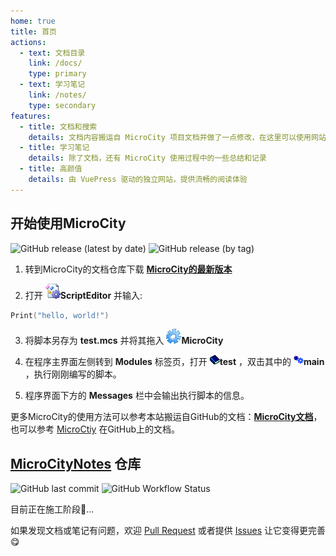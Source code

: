 ```yaml
---
home: true
title: 首页
actions:
  - text: 文档目录
    link: /docs/
    type: primary
  - text: 学习笔记
    link: /notes/
    type: secondary
features:
  - title: 文档和搜索
    details: 文档内容搬运自 MicroCity 项目文档并做了一点修改，在这里可以使用网站提供的搜索功能快速查找内容
  - title: 学习笔记
    details: 除了文档，还有 MicroCity 使用过程中的一些总结和记录
  - title: 高颜值
    details: 由 VuePress 驱动的独立网站，提供流畅的阅读体验
---
```

## 开始使用MicroCity
![GitHub release (latest by date)](https://img.shields.io/github/v/release/microcity/microcity.github.io) ![GitHub release (by tag)](https://img.shields.io/github/downloads/microcity/microcity.github.io/latest/total)

1. 转到MicroCity的文档仓库下载 [**MicroCity的最新版本**](https://github.com/microcity/microcity.github.io/releases/latest)

2. 打开 ![icon](./docs/imgs/icon_script_editor.png)**ScriptEditor** 并输入:  
```lua
Print("hello, world!")
```

3. 将脚本另存为 **test.mcs** 并将其拖入 ![icon](./docs/imgs/icon_microcity.png)**MicroCity**

4. 在程序主界面左侧转到 **Modules** 标签页，打开 ![icon](./docs/imgs/icon_module_file.png)**test** ，双击其中的 ![icon](./docs/imgs/icon_module.png)**main** ，执行刚刚编写的脚本。 

5. 程序界面下方的 **Messages** 栏中会输出执行脚本的信息。  

更多MicroCity的使用方法可以参考本站搬运自GitHub的文档：[**MicroCity文档**](./docs/)，也可以参考 [MicroCtiy](https://microcity.github.io/) 在GitHub上的文档。

## [MicroCityNotes](https://github.com/huuhghhgyg/microcitynotes) 仓库

![GitHub last commit](https://img.shields.io/github/last-commit/huuhghhgyg/microcitynotes) ![GitHub Workflow Status](https://img.shields.io/github/actions/workflow/status/huuhghhgyg/microcitynotes/DeployPage.yml?branch=main)

目前正在施工阶段🧱...

如果发现文档或笔记有问题，欢迎 [Pull Request](https://github.com/huuhghhgyg/microcitynotes/pulls) 或者提供 [Issues](https://github.com/huuhghhgyg/microcitynotes/issues) 让它变得更完善😋